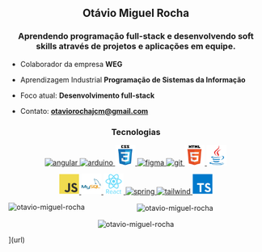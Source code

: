 <h2 align="center">Otávio Miguel Rocha</h2>
<h3 align="center">Aprendendo programação full-stack e desenvolvendo soft skills através de projetos e aplicações em equipe.</h3>

- Colaborador da empresa **WEG**

- Aprendizagem Industrial **Programação de Sistemas da Informação**

- Foco atual: **Desenvolvimento full-stack**

- Contato: **otaviorochajcm@gmail.com**

<div style="flex-direction: collumn" align="center">
<h3 align="center">Tecnologias</h3>
  <div>
	<p align="center"> 
		<a href="https://angular.io" target="_blank" rel="noreferrer"> 
			<img src="https://angular.io/assets/images/logos/angular/angular.svg" alt="angular" width="40" height="40"/> 
		</a> 
		<a href="https://www.arduino.cc/" target="_blank" rel="noreferrer"> 
			<img src="https://cdn.worldvectorlogo.com/logos/arduino-1.svg" alt="arduino" width="40" height="40"/> 
		</a> 
		<a href="https://www.w3schools.com/css/" target="_blank" rel="noreferrer"> 
			<img src="https://raw.githubusercontent.com/devicons/devicon/master/icons/css3/css3-original-wordmark.svg" 	 
                            alt="css3" width="40" height="40"/> 
		</a> 
		<a href="https://www.figma.com/" target="_blank" rel="noreferrer"> 
				<img src="https://www.vectorlogo.zone/logos/figma/figma-icon.svg" alt="figma" width="40" height="40"/>
		</a> 
		<a href="https://git-scm.com/" target="_blank" rel="noreferrer"> 
			<img src="https://www.vectorlogo.zone/logos/git-scm/git-scm-icon.svg" alt="git" width="40" height="40"/> 
		</a> 
		<a href="https://www.w3.org/html/" target="_blank" rel="noreferrer"> 
			<img src="https://raw.githubusercontent.com/devicons/devicon/master/icons/html5/html5-original-wordmark.svg" 
                        alt="html5" width="40" height="40"/> 
		</a> 
		<a href="https://www.java.com" target="_blank" rel="noreferrer"> 
			<img src="https://raw.githubusercontent.com/devicons/devicon/master/icons/java/java-original.svg" alt="java" 
                         width="40" height="40"/> 
		</a> 
		
  </div>
    <div>
	    <p align="center">
		    <a href="https://developer.mozilla.org/en-US/docs/Web/JavaScript" target="_blank" rel="noreferrer">
			    <img src="https://raw.githubusercontent.com/devicons/devicon/master/icons/javascript/javascript-original.svg" 				alt="javascript" width="40" height="40"/> 
		    </a> 
		    <a href="https://www.mysql.com/" target="_blank" rel="noreferrer"> 
			    <img src="https://raw.githubusercontent.com/devicons/devicon/master/icons/mysql/mysql-original-wordmark.svg" 				alt="mysql" width="40" height="40"/> 
		    </a> 
		    <a href="https://reactjs.org/" target="_blank" rel="noreferrer"> 
			    <img src="https://raw.githubusercontent.com/devicons/devicon/master/icons/react/react-original-wordmark.svg" 				alt="react" width="40" height="40"/> 
		    </a> 
		    <a href="https://spring.io/" target="_blank" rel="noreferrer"> 
			    <img src="https://www.vectorlogo.zone/logos/springio/springio-icon.svg" alt="spring" width="40" height="40"/> 
		    </a> 
		    <a href="https://tailwindcss.com/" target="_blank" rel="noreferrer"> 
			    <img src="https://www.vectorlogo.zone/logos/tailwindcss/tailwindcss-icon.svg" alt="tailwind" width="40" 					height="40"/> 
		    </a> 
		    <a href="https://www.typescriptlang.org/" target="_blank" rel="noreferrer"> 
			    <img src="https://raw.githubusercontent.com/devicons/devicon/master/icons/typescript/typescript-original.svg" 				alt="typescript" width="40" height="40"/> 
		    </a> 
	    </p>
    </div>
  </div>
<div align="center" style="flex-direction: collumn">
  <p>
    <img align="left" src="https://github-readme-stats.vercel.app/api/top-langs?username=otavio-miguel-rocha&show_icons=true&locale=en&layout=compact" alt="otavio-miguel-rocha" />
  </p>
  
  <p>
    &nbsp;<img align="center" src="https://github-readme-stats.vercel.app/api?username=otavio-miguel-rocha&show_icons=true&locale=en" alt="otavio-miguel-rocha" />
  </p>
  
  <p>
    <img align="center" src="https://github-readme-streak-stats.herokuapp.com/?user=otavio-miguel-rocha&" alt="otavio-miguel-rocha" />    
  </p>
</div>
](url)

